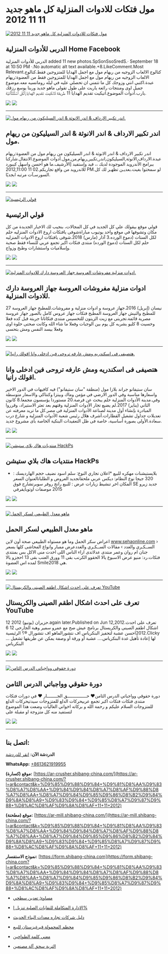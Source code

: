 # مول فتكات للادوات المنزلية كل ماهو جديد 11 11 2012

<a href="https://swt.shibang-china.com/?l=ar&img&k=%D9%85%D9%88%D9%84+%D9%81%D8%AA%D9%83%D8%A7%D8%AA+%D9%84%D9%84%D8%A7%D8%AF%D9%88%D8%A7%D8%AA+%D8%A7%D9%84%D9%85%D9%86%D8%B2%D9%84%D9%8A%D8%A9+%D9%83%D9%84+%D9%85%D8%A7%D9%87%D9%88+%D8%AC%D8%AF%D9%8A%D8%AF+11+11+2012" target="_blank">![مول فتكات للادوات المنزلية كل ماهو جديد 11 11 2012](http://static.shibang-china.com/all-800x300/1185.jpg)</a>

## الدربى للأدوات المنزلية Home Facebook
الدربى للأدوات المنزلية added 11 new photos.SpSonSsoSredS.· September 18 at 10:50 PM ·.No automatic alt text available.+8.LikeComment.Most Relevant.كتالوج الالعاب الزوجيه من ريهام مول مع اجمل الهدايا للمتزوجين فقط.كتالوج الالعاب الزوجيه من ريهام مول مع اجمل الهدايا للمتزوجين فقط من العضوة:ريهام عبدة.اكتبي انتي وزوجك كل ما تتمني ان تحصلي عليه في ليله رومانسيه معه.موضوع جميل اوى ومنتجات رائعة ياريت على طول تقولى ماهو جديد وربنا يوسع رزقك يارب.أدوات الموضوع.اتيكيت تقديم الهدايا 11 طريقة لاتكيت تقديم الهدايا,أنٌثًى ٱسًتُثًنٌٱئيّة.


<a href="https://whatsapp.shibangsoft.com/WhatsApp.php" target="_blank" title="WhatsApp">![](http://static.shibang-china.com/icon/whatsapp.png)</a> <a href="https://swt.shibang-china.com/?l=ar&icon&k=%D9%85%D9%88%D9%84+%D9%81%D8%AA%D9%83%D8%A7%D8%AA+%D9%84%D9%84%D8%A7%D8%AF%D9%88%D8%A7%D8%AA+%D8%A7%D9%84%D9%85%D9%86%D8%B2%D9%84%D9%8A%D8%A9+%D9%83%D9%84+%D9%85%D8%A7%D9%87%D9%88+%D8%AC%D8%AF%D9%8A%D8%AF+11+11+2012" target="_blank">![](http://static.shibang-china.com/icon/chat-ar.png)</a>

---

<a href="https://swt.shibang-china.com/?l=ar&img&k=%D9%85%D9%88%D9%84+%D9%81%D8%AA%D9%83%D8%A7%D8%AA+%D9%84%D9%84%D8%A7%D8%AF%D9%88%D8%A7%D8%AA+%D8%A7%D9%84%D9%85%D9%86%D8%B2%D9%84%D9%8A%D8%A9+%D9%83%D9%84+%D9%85%D8%A7%D9%87%D9%88+%D8%AC%D8%AF%D9%8A%D8%AF+11+11+2012" target="_blank">![اندر تكبير الارداف &amp; اندر الانوثة &amp; اندر السيليكون من ريهام مول.](http://static.shibang-china.com/all-800x300/42.jpg)</a>

## اندر تكبير الارداف &amp; اندر الانوثة &amp; اندر السيليكون من ريهام مول.
اندر تكبير الارداف &amp; اندر الانوثة &amp; اندر السيليكون من ريهام مول من العضوة:ريهام عبدة.الارداف,الانوثة,السيليكون,اندر,تكبير,ريهام,من,مول.أدوات الموضوع.الانتقال.شاركنا ببرامج الأندرويد الموجودة لديك ،، فيد وإستفيد [الأرشيف.ما هو احسن واسهل كيبورد للاندرويد من واقع تجاربكم.02 11 2012,11:00 PM.لو سمحتوا بغيت.بعديـن تظهـر لك كل السورسـآت مرتبه ابجديًا.


<a href="https://whatsapp.shibangsoft.com/WhatsApp.php" target="_blank" title="WhatsApp">![](http://static.shibang-china.com/icon/whatsapp.png)</a> <a href="https://swt.shibang-china.com/?l=ar&icon&k=%D9%85%D9%88%D9%84+%D9%81%D8%AA%D9%83%D8%A7%D8%AA+%D9%84%D9%84%D8%A7%D8%AF%D9%88%D8%A7%D8%AA+%D8%A7%D9%84%D9%85%D9%86%D8%B2%D9%84%D9%8A%D8%A9+%D9%83%D9%84+%D9%85%D8%A7%D9%87%D9%88+%D8%AC%D8%AF%D9%8A%D8%AF+11+11+2012" target="_blank">![](http://static.shibang-china.com/icon/chat-ar.png)</a>

---

<a href="https://swt.shibang-china.com/?l=ar&img&k=%D9%85%D9%88%D9%84+%D9%81%D8%AA%D9%83%D8%A7%D8%AA+%D9%84%D9%84%D8%A7%D8%AF%D9%88%D8%A7%D8%AA+%D8%A7%D9%84%D9%85%D9%86%D8%B2%D9%84%D9%8A%D8%A9+%D9%83%D9%84+%D9%85%D8%A7%D9%87%D9%88+%D8%AC%D8%AF%D9%8A%D8%AF+11+11+2012" target="_blank">![قولي الرئيسية](http://static.shibang-china.com/all-800x300/402.jpg)</a>

## قولي الرئيسية
قولي موقع بيقولك علي كل الجديد في كل المجالات، بنجيب لك الاخبار الجديدة من كل مكان وتشوفها في موقع واحد يوتيوب مباراةشوفى يافتكات اروع الادوات المنزليه حلم لكل الستات (دموع الورده.3 آذار (مارس) 2018.شوفى يافتكات اروع الادوات المنزليه حلم لكل الستات (دموع الورده) منتدى فتكات اكبر تجمع عربي للنساء فقط صحبة وإسلاميات واستشارات وطبخ وزواج.


<a href="https://whatsapp.shibangsoft.com/WhatsApp.php" target="_blank" title="WhatsApp">![](http://static.shibang-china.com/icon/whatsapp.png)</a> <a href="https://swt.shibang-china.com/?l=ar&icon&k=%D9%85%D9%88%D9%84+%D9%81%D8%AA%D9%83%D8%A7%D8%AA+%D9%84%D9%84%D8%A7%D8%AF%D9%88%D8%A7%D8%AA+%D8%A7%D9%84%D9%85%D9%86%D8%B2%D9%84%D9%8A%D8%A9+%D9%83%D9%84+%D9%85%D8%A7%D9%87%D9%88+%D8%AC%D8%AF%D9%8A%D8%AF+11+11+2012" target="_blank">![](http://static.shibang-china.com/icon/chat-ar.png)</a>

---

<a href="https://swt.shibang-china.com/?l=ar&img&k=%D9%85%D9%88%D9%84+%D9%81%D8%AA%D9%83%D8%A7%D8%AA+%D9%84%D9%84%D8%A7%D8%AF%D9%88%D8%A7%D8%AA+%D8%A7%D9%84%D9%85%D9%86%D8%B2%D9%84%D9%8A%D8%A9+%D9%83%D9%84+%D9%85%D8%A7%D9%87%D9%88+%D8%AC%D8%AF%D9%8A%D8%AF+11+11+2012" target="_blank">![ادوات منزلية مفروشات العروسة جهاز العروسة دارك للادوات المنزلية.](http://static.shibang-china.com/all-800x300/144.jpg)</a>

## ادوات منزلية مفروشات العروسة جهاز العروسة دارك للادوات المنزلية.
27 نيسان (إبريل) 2016.جهاز عروسة و ادوات منزلية و مفروشات.للمطبخ جهاز العروسة للمطبخ والنيش جهاز العروسة المطبخ فتكات جهاز عروس كامل بالصور جهاز عروسة مصرية قائمة.تجربتى مع زيت الزيتون للتخسيس منتدى فتكاتانا جربتة قبل كده فعلا وخسيت 8 كليو بشربه كل يوم بين الوجبات وفعلا ما شاء الله وكانت صحتى حلوة اوى وفعلا بيسد النفس ومش بتحسى


<a href="https://whatsapp.shibangsoft.com/WhatsApp.php" target="_blank" title="WhatsApp">![](http://static.shibang-china.com/icon/whatsapp.png)</a> <a href="https://swt.shibang-china.com/?l=ar&icon&k=%D9%85%D9%88%D9%84+%D9%81%D8%AA%D9%83%D8%A7%D8%AA+%D9%84%D9%84%D8%A7%D8%AF%D9%88%D8%A7%D8%AA+%D8%A7%D9%84%D9%85%D9%86%D8%B2%D9%84%D9%8A%D8%A9+%D9%83%D9%84+%D9%85%D8%A7%D9%87%D9%88+%D8%AC%D8%AF%D9%8A%D8%AF+11+11+2012" target="_blank">![](http://static.shibang-china.com/icon/chat-ar.png)</a>

---

<a href="https://swt.shibang-china.com/?l=ar&img&k=%D9%85%D9%88%D9%84+%D9%81%D8%AA%D9%83%D8%A7%D8%AA+%D9%84%D9%84%D8%A7%D8%AF%D9%88%D8%A7%D8%AA+%D8%A7%D9%84%D9%85%D9%86%D8%B2%D9%84%D9%8A%D8%A9+%D9%83%D9%84+%D9%85%D8%A7%D9%87%D9%88+%D8%AC%D8%AF%D9%8A%D8%AF+11+11+2012" target="_blank">![هتصيفى فى اسكندريه ومش عارفه تروحى فين ادخلى وانا اقولك رانيا.](http://static.shibang-china.com/all-800x300/545.jpg)</a>

## هتصيفى فى اسكندريه ومش عارفه تروحى فين ادخلى وانا اقولك رانيا.
سان ستيفانو جراند بلازا مول (منطقة &quot;سان ستيفانو&quot;) فيه كافيهات في الدور الاخير واسعارها مناسبة وفي الدور الارضي في مؤمن وماك وبيتزا وكنتاكي والاسعار متوسطة وفي.مدينة الأدوات المنزلية حلم يبحث عن فرصة.20 مستوردا يؤسسون مجمعا.8 كانون الثاني (يناير) 2017.لم يضيع تجار الأدوات المنزلية وقتهم بعد تعثر الاستيراد، وقرروا المبادرة بإنشاء أول مدينة لصناعة الأدوات المنزلية فى مصر.كل ما تريد معرفته عن تعديلات جداول تشغيل القطارات.أشرف هلال رئيس شعبة الأدوات المنزلية و شارع درب سعادة.الأولى بصورة أساسية، خاصة فى ظل التعقيدات البنكية الخاصة بأى مشروع جديد.


<a href="https://whatsapp.shibangsoft.com/WhatsApp.php" target="_blank" title="WhatsApp">![](http://static.shibang-china.com/icon/whatsapp.png)</a> <a href="https://swt.shibang-china.com/?l=ar&icon&k=%D9%85%D9%88%D9%84+%D9%81%D8%AA%D9%83%D8%A7%D8%AA+%D9%84%D9%84%D8%A7%D8%AF%D9%88%D8%A7%D8%AA+%D8%A7%D9%84%D9%85%D9%86%D8%B2%D9%84%D9%8A%D8%A9+%D9%83%D9%84+%D9%85%D8%A7%D9%87%D9%88+%D8%AC%D8%AF%D9%8A%D8%AF+11+11+2012" target="_blank">![](http://static.shibang-china.com/icon/chat-ar.png)</a>

---

<a href="https://swt.shibang-china.com/?l=ar&img&k=%D9%85%D9%88%D9%84+%D9%81%D8%AA%D9%83%D8%A7%D8%AA+%D9%84%D9%84%D8%A7%D8%AF%D9%88%D8%A7%D8%AA+%D8%A7%D9%84%D9%85%D9%86%D8%B2%D9%84%D9%8A%D8%A9+%D9%83%D9%84+%D9%85%D8%A7%D9%87%D9%88+%D8%AC%D8%AF%D9%8A%D8%AF+11+11+2012" target="_blank">![منتديات هاك بلاي ستيشن HackPs](http://static.shibang-china.com/all-800x300/756.jpg)</a>

## منتديات هاك بلاي ستيشن HackPs
* بلايستيشنات مهكره للبيع *اعلان تجاري النوع: سلم اسود نضيف حجم الهارديسك : 320 جيجا نوع النظام: ديكس عربي ملحقاتجديد العروض و الطلباتالعنوان السعر المكان اخر تنشيط زيارات عرض : للبيع رانج روفر سوبرتشارج فوق SE جديد زيرو 2015 موصفات اوتوبايقرفي


<a href="https://whatsapp.shibangsoft.com/WhatsApp.php" target="_blank" title="WhatsApp">![](http://static.shibang-china.com/icon/whatsapp.png)</a> <a href="https://swt.shibang-china.com/?l=ar&icon&k=%D9%85%D9%88%D9%84+%D9%81%D8%AA%D9%83%D8%A7%D8%AA+%D9%84%D9%84%D8%A7%D8%AF%D9%88%D8%A7%D8%AA+%D8%A7%D9%84%D9%85%D9%86%D8%B2%D9%84%D9%8A%D8%A9+%D9%83%D9%84+%D9%85%D8%A7%D9%87%D9%88+%D8%AC%D8%AF%D9%8A%D8%AF+11+11+2012" target="_blank">![](http://static.shibang-china.com/icon/chat-ar.png)</a>

---

<a href="https://swt.shibang-china.com/?l=ar&img&k=%D9%85%D9%88%D9%84+%D9%81%D8%AA%D9%83%D8%A7%D8%AA+%D9%84%D9%84%D8%A7%D8%AF%D9%88%D8%A7%D8%AA+%D8%A7%D9%84%D9%85%D9%86%D8%B2%D9%84%D9%8A%D8%A9+%D9%83%D9%84+%D9%85%D8%A7%D9%87%D9%88+%D8%AC%D8%AF%D9%8A%D8%AF+11+11+2012" target="_blank">![ماهو معدل الطبيعي لسكر الحمل](http://static.shibang-china.com/all-800x300/868.jpg)</a>

## ماهو معدل الطبيعي لسكر الحمل
اعراض سكر الحمل وما هو مستواه الطبيعي صحة أون لاين www.sehaonline.com › الســكـري والغدد › مقالات الســكـري والغدد‏عرض ممبار وانواع المحاشى كلها بسعر جنان ام روان وعمر منتدى عدلاتدى اراء الناس اللى اخدت منى الاكل بس بمنتدى فتكات.رد: منيو عرض الاسبوع يالا الحقوو الكرنب بقى 11 وورق العنب بقى 13 احجزو يالا لمده اس العضوة Smile2018 هي.


<a href="https://whatsapp.shibangsoft.com/WhatsApp.php" target="_blank" title="WhatsApp">![](http://static.shibang-china.com/icon/whatsapp.png)</a> <a href="https://swt.shibang-china.com/?l=ar&icon&k=%D9%85%D9%88%D9%84+%D9%81%D8%AA%D9%83%D8%A7%D8%AA+%D9%84%D9%84%D8%A7%D8%AF%D9%88%D8%A7%D8%AA+%D8%A7%D9%84%D9%85%D9%86%D8%B2%D9%84%D9%8A%D8%A9+%D9%83%D9%84+%D9%85%D8%A7%D9%87%D9%88+%D8%AC%D8%AF%D9%8A%D8%AF+11+11+2012" target="_blank">![](http://static.shibang-china.com/icon/chat-ar.png)</a>

---

<a href="https://swt.shibang-china.com/?l=ar&img&k=%D9%85%D9%88%D9%84+%D9%81%D8%AA%D9%83%D8%A7%D8%AA+%D9%84%D9%84%D8%A7%D8%AF%D9%88%D8%A7%D8%AA+%D8%A7%D9%84%D9%85%D9%86%D8%B2%D9%84%D9%8A%D8%A9+%D9%83%D9%84+%D9%85%D8%A7%D9%87%D9%88+%D8%AC%D8%AF%D9%8A%D8%AF+11+11+2012" target="_blank">![تعرف على احدث اشكال اطقم الصينى والكريستال YouTube](http://static.shibang-china.com/all-800x300/573.jpg)</a>

## تعرف على احدث اشكال اطقم الصينى والكريستال YouTube
12 حزيران (يونيو) 2012.again later.Published on Jun 12,2012.تعرف على احدث اشكال اطقم الصينى والكريستال برنامج عيش صح مع عمرو سمير وهبة الجارحى 12 6 2012احسن عشبة لتحفيز البنكرياس اف نتشورالماهو اف نتشورال &#174;؟ الرئيسية.Clicky … لها إعادة تأهيل غدة البنكرياس.… عشبة أو ورقة أو وصفة يمكن عن طريقها تشغيل البنكرياس


<a href="https://whatsapp.shibangsoft.com/WhatsApp.php" target="_blank" title="WhatsApp">![](http://static.shibang-china.com/icon/whatsapp.png)</a> <a href="https://swt.shibang-china.com/?l=ar&icon&k=%D9%85%D9%88%D9%84+%D9%81%D8%AA%D9%83%D8%A7%D8%AA+%D9%84%D9%84%D8%A7%D8%AF%D9%88%D8%A7%D8%AA+%D8%A7%D9%84%D9%85%D9%86%D8%B2%D9%84%D9%8A%D8%A9+%D9%83%D9%84+%D9%85%D8%A7%D9%87%D9%88+%D8%AC%D8%AF%D9%8A%D8%AF+11+11+2012" target="_blank">![](http://static.shibang-china.com/icon/chat-ar.png)</a>

---

<a href="https://swt.shibang-china.com/?l=ar&img&k=%D9%85%D9%88%D9%84+%D9%81%D8%AA%D9%83%D8%A7%D8%AA+%D9%84%D9%84%D8%A7%D8%AF%D9%88%D8%A7%D8%AA+%D8%A7%D9%84%D9%85%D9%86%D8%B2%D9%84%D9%8A%D8%A9+%D9%83%D9%84+%D9%85%D8%A7%D9%87%D9%88+%D8%AC%D8%AF%D9%8A%D8%AF+11+11+2012" target="_blank">![دورة حقوقي وواجباتي الدرس الثامن](http://static.shibang-china.com/all-800x300/1030.jpg)</a>

## دورة حقوقي وواجباتي الدرس الثامن
دورة حقوقي وواجباتي الدرس الثامن♥ حـــــــــــــــق الجــــــــار ♥ في دورات فتكات منتدى فتكات فتكات اكبر تجمع عربيحركات الدلع للمتزوجات سيدتيحركات الدلع للمتزوجات السلام عليكم و رحمة الله و بركاته اخواتي الغاليات وضعت هذا الموضوع لتستفيد منه كل متزوجة او مقبلة على


<a href="https://whatsapp.shibangsoft.com/WhatsApp.php" target="_blank" title="WhatsApp">![](http://static.shibang-china.com/icon/whatsapp.png)</a> <a href="https://swt.shibang-china.com/?l=ar&icon&k=%D9%85%D9%88%D9%84+%D9%81%D8%AA%D9%83%D8%A7%D8%AA+%D9%84%D9%84%D8%A7%D8%AF%D9%88%D8%A7%D8%AA+%D8%A7%D9%84%D9%85%D9%86%D8%B2%D9%84%D9%8A%D8%A9+%D9%83%D9%84+%D9%85%D8%A7%D9%87%D9%88+%D8%AC%D8%AF%D9%8A%D8%AF+11+11+2012" target="_blank">![](http://static.shibang-china.com/icon/chat-ar.png)</a>

---
## اتصل بنا:

**الدردشة الآن:** [انقر للدردشة](https://swt.shibang-china.com?l=ar&contact&k=%D9%85%D9%88%D9%84+%D9%81%D8%AA%D9%83%D8%A7%D8%AA+%D9%84%D9%84%D8%A7%D8%AF%D9%88%D8%A7%D8%AA+%D8%A7%D9%84%D9%85%D9%86%D8%B2%D9%84%D9%8A%D8%A9+%D9%83%D9%84+%D9%85%D8%A7%D9%87%D9%88+%D8%AC%D8%AF%D9%8A%D8%AF+11+11+2012)

**WhatsApp:**  [+8613621919955](https://whatsapp.shibangsoft.com/WhatsApp.php)

**موقع (كسارة):** [https://ar-crusher.shibang-china.com/](https://ar-crusher.shibang-china.com/?l=ar&contact&k=%D9%85%D9%88%D9%84+%D9%81%D8%AA%D9%83%D8%A7%D8%AA+%D9%84%D9%84%D8%A7%D8%AF%D9%88%D8%A7%D8%AA+%D8%A7%D9%84%D9%85%D9%86%D8%B2%D9%84%D9%8A%D8%A9+%D9%83%D9%84+%D9%85%D8%A7%D9%87%D9%88+%D8%AC%D8%AF%D9%8A%D8%AF+11+11+2012)

**موقع (مطحنة):** [https://ar-mill.shibang-china.com/](https://ar-mill.shibang-china.com/?l=ar&contact&k=%D9%85%D9%88%D9%84+%D9%81%D8%AA%D9%83%D8%A7%D8%AA+%D9%84%D9%84%D8%A7%D8%AF%D9%88%D8%A7%D8%AA+%D8%A7%D9%84%D9%85%D9%86%D8%B2%D9%84%D9%8A%D8%A9+%D9%83%D9%84+%D9%85%D8%A7%D9%87%D9%88+%D8%AC%D8%AF%D9%8A%D8%AF+11+11+2012)

**نموذج الاستفسار:** [https://form.shibang-china.com](https://form.shibang-china.com?l=ar&contact&k=%D9%85%D9%88%D9%84+%D9%81%D8%AA%D9%83%D8%A7%D8%AA+%D9%84%D9%84%D8%A7%D8%AF%D9%88%D8%A7%D8%AA+%D8%A7%D9%84%D9%85%D9%86%D8%B2%D9%84%D9%8A%D8%A9+%D9%83%D9%84+%D9%85%D8%A7%D9%87%D9%88+%D8%AC%D8%AF%D9%8A%D8%AF+11+11+2012)

* [مساوئ تعدين سطحي](../23/%D9%85%D8%B3%D8%A7%D9%88%D8%A6%20%D8%AA%D8%B9%D8%AF%D9%8A%D9%86%20%D8%B3%D8%B7%D8%AD%D9%8A.md)

* [الإدارة المتكاملة للنفايات الصلبة تنزيل ا%](../23/%D8%A7%D9%84%D8%A5%D8%AF%D8%A7%D8%B1%D8%A9%20%D8%A7%D9%84%D9%85%D8%AA%D9%83%D8%A7%D9%85%D9%84%D8%A9%20%D9%84%D9%84%D9%86%D9%81%D8%A7%D9%8A%D8%A7%D8%AA%20%D8%A7%D9%84%D8%B5%D9%84%D8%A8%D8%A9%20%D8%AA%D9%86%D8%B2%D9%8A%D9%84%20%D8%A7%25.md)

* [دليل شركات تجاره معدات البناء الحديث](../22/%D8%AF%D9%84%D9%8A%D9%84%20%D8%B4%D8%B1%D9%83%D8%A7%D8%AA%20%D8%AA%D8%AC%D8%A7%D8%B1%D9%87%20%D9%85%D8%B9%D8%AF%D8%A7%D8%AA%20%D8%A7%D9%84%D8%A8%D9%86%D8%A7%D8%A1%20%D8%A7%D9%84%D8%AD%D8%AF%D9%8A%D8%AB.md)

* [محطم المحمولة قيرغيزستان للبيع](../23/%D9%85%D8%AD%D8%B7%D9%85%20%D8%A7%D9%84%D9%85%D8%AD%D9%85%D9%88%D9%84%D8%A9%20%D9%82%D9%8A%D8%B1%D8%BA%D9%8A%D8%B2%D8%B3%D8%AA%D8%A7%D9%86%20%D9%84%D9%84%D8%A8%D9%8A%D8%B9.md)

* [معني كلمة الطواحين](../21/%D9%85%D8%B9%D9%86%D9%8A%20%D9%83%D9%84%D9%85%D8%A9%20%D8%A7%D9%84%D8%B7%D9%88%D8%A7%D8%AD%D9%8A%D9%86.md)

* [التربة سحق آلة مصنعين](../24/%D8%A7%D9%84%D8%AA%D8%B1%D8%A8%D8%A9%20%D8%B3%D8%AD%D9%82%20%D8%A2%D9%84%D8%A9%20%D9%85%D8%B5%D9%86%D8%B9%D9%8A%D9%86.md)